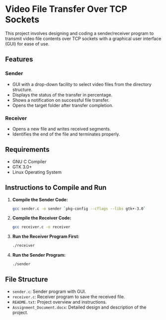 # Video File Transfer Over TCP Sockets

This project involves designing and coding a sender/receiver program to transmit video file contents over TCP sockets with a graphical user interface (GUI) for ease of use.

## Features
### Sender
- GUI with a drop-down facility to select video files from the directory structure.
- Displays the status of the transfer in percentage.
- Shows a notification on successful file transfer.
- Opens the target folder after transfer completion.

### Receiver
- Opens a new file and writes received segments.
- Identifies the end of the file and terminates properly.

## Requirements
- GNU C Compiler
- GTK 3.0+
- Linux Operating System

## Instructions to Compile and Run
1. **Compile the Sender Code:**
   ```bash
   gcc sender.c -o sender `pkg-config --cflags --libs gtk+-3.0`
   ```
2. **Compile the Receiver Code:**
   ```bash
   gcc receiver.c -o receiver
   ```
3. **Run the Receiver Program First:**
   ```bash
   ./receiver
   ```
4. **Run the Sender Program:**
   ```bash
   ./sender
   ```

## File Structure
- `sender.c`: Sender program with GUI.
- `receiver.c`: Receiver program to save the received file.
- `README.txt`: Project overview and instructions.
- `Assignment_Document.docx`: Detailed design and description of the project.
